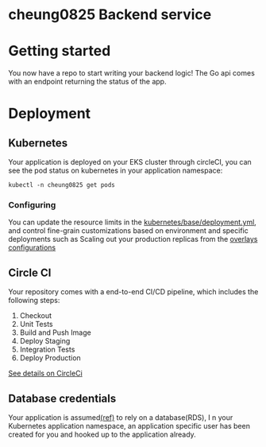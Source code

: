 #  cheung0825 Backend service

# Getting started
You now have a repo to start writing your backend logic! The Go api comes with an endpoint returning the status of the app. 

# Deployment 
## Kubernetes 
Your application is deployed on your EKS cluster through circleCI, you can see the pod status on kubernetes in your application namespace:
```
kubectl -n cheung0825 get pods
```
### Configuring 
You can update the resource limits in the [kubernetes/base/deployment.yml][base-deployment], and control fine-grain customizations based on environment and specific deployments such as Scaling out your production replicas from the [overlays configurations][env-prod]

## Circle CI
Your repository comes with a end-to-end CI/CD pipeline, which includes the following steps:
1. Checkout
2. Unit Tests
3. Build and Push Image
4. Deploy Staging
5. Integration Tests
6. Deploy Production


[See details on CircleCi][circleci-details]

## Database credentials
Your application is assumed[(ref)][base-deployment-secret] to rely on a database(RDS), I
n your Kubernetes application namespace, an application specific user has been created for you and hooked up to the application already. 

<!-- Links -->
[base-deployment]: ./kubernetes/base/deployment.yml
[base-deployment-secret]: ./kubernetes/base/deployment.yml#L49-58
[env-prod]: ./kubernetes/overlays/production/deployment.yml
[circleci-details]: ./.circleci/README.md
